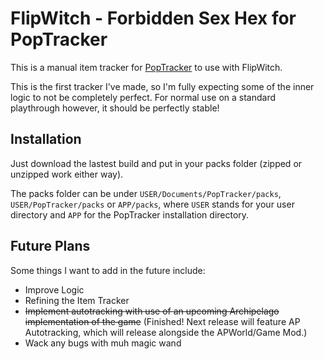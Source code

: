 # FlipWitch - Forbidden Sex Hex for PopTracker

This is a manual item tracker for [PopTracker](https://github.com/black-sliver/PopTracker/releases) to use with FlipWitch.

This is the first tracker I've made, so I'm fully expecting some of the inner logic to not be completely perfect. For normal use on a standard playthrough however, it should be perfectly stable!

## Installation

Just download the lastest build and put in your packs folder (zipped or unzipped work either way).

The packs folder can be under `USER/Documents/PopTracker/packs`, `USER/PopTracker/packs` or `APP/packs`, where `USER` stands for your user directory and `APP` for the PopTracker installation directory.

## Future Plans

Some things I want to add in the future include:
* Improve Logic
* Refining the Item Tracker
* <s>Implement autotracking with use of an upcoming Archipelago implementation of the game</s> (Finished! Next release will feature AP Autotracking, which will release alongside the APWorld/Game Mod.)
* Wack any bugs with muh magic wand
